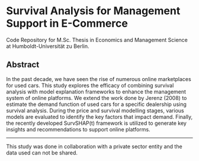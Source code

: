 # Survival Analysis for Management Support in E-Commerce
Code Repository for M.Sc. Thesis in Economics and Management Science at Humboldt-Universität zu Berlin.

## Abstract
In the past decade, we have seen the rise of numerous online marketplaces for used cars. This study explores the efficacy of combining survival analysis with model explanation frameworks to enhance the management system of online platforms. We extend the work done by Jerenz (2008) to estimate the demand function of used cars for a specific dealership using survival analysis. During the price and survival modelling stages, various models are evaluated to identify the key factors that impact demand. Finally, the recently developed SurvSHAP(t) framework is utilized to generate key insights and recommendations to support online platforms. 


--------------------------------------------------------------------
This study was done in collaboration with a private sector entity and the data used can not be shared.
